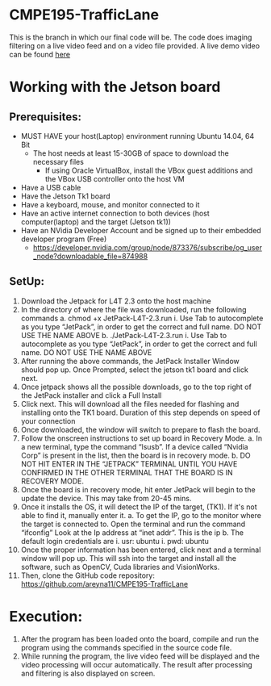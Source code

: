 # CMPE195-TrafficLane
This is the branch in which our final code will be. The code does imaging filtering on a live video feed and on a video file provided. A live demo video can be found [here](https://youtu.be/yjJPKze2-C8)

# Working with the Jetson board
## Prerequisites:
* MUST HAVE your host(Laptop) environment running Ubuntu 14.04, 64 Bit
	* The host needs at least 15-30GB of space to download the necessary files
		* If using Oracle VirtualBox, install the VBox guest additions and the VBox USB controller onto the host VM
* Have a USB cable
* Have the Jetson Tk1 board
* Have a keyboard, mouse, and monitor connected to it
* Have an active internet connection to both devices (host computer(laptop) and the target (Jetson tk1))
* Have an NVidia Developer Account and be signed up to their embedded developer program  (Free)
	* https://developer.nvidia.com/group/node/873376/subscribe/og_user_node?downloadable_file=874988
## SetUp:
1. Download the Jetpack for L4T 2.3 onto the host machine
2. In the directory of where the file was downloaded, run the following commands
	a. chmod +x JetPack-L4T-2.3.run
		i. Use Tab to autocomplete as you type “JetPack”, in order to get the correct and full name. DO NOT USE THE NAME ABOVE
	b. ./JetPack-L4T-2.3.run
		i. Use Tab to autocomplete as you type “JetPack”, in order to get the correct and full name. DO NOT USE THE NAME ABOVE
3. After running the above commands, the JetPack Installer Window should pop up. Once Prompted, select the jetson tk1 board and click next. 
4. Once jetpack shows all the possible downloads, go to the top right of the JetPack installer and click a Full Install
5. Click next. This will download all the files needed for flashing and installing onto the TK1 board. Duration of this step depends on speed of your connection
6. Once downloaded, the window will switch to prepare to flash the board.
7. Follow the onscreen instructions to set up board in Recovery Mode.
	a. In a new terminal, type the command “lsusb”. If a device called “Nvidia Corp” is present in the list, then the board is in recovery mode. 
	b. DO NOT HIT ENTER IN THE “JETPACK” TERMINAL UNTIL YOU HAVE CONFIRMED IN THE OTHER TERMINAL THAT THE BOARD IS IN RECOVERY MODE.
8. Once the board is in recovery mode, hit enter JetPack will begin to the update the device. This may take from 20-45 mins. 
9. Once it installs the OS, it will detect the IP of the target, (TK1). If it's not able to find it, manually enter it.
	a. To get the IP, go to the monitor where the target is connected to. Open the terminal and run the command “ifconfig” Look at the Ip address at “inet addr”. This is the ip
	b. The default login credentials are 
		i. usr: ubuntu
		i. pwd: ubuntu
10. Once the proper information has been entered, click next and a terminal window will pop up. This will ssh into the target and install all the software, such as OpenCV, Cuda libraries and VisionWorks.
11. Then, clone the GitHub code repository: https://github.com/areyna11/CMPE195-TrafficLane

# Execution:
1. After the program has been loaded onto the board, compile and run the program using the commands specified in the source code file.
2. While running the program, the live video feed will be displayed and the video processing will occur automatically. The result after processing and filtering is also displayed on screen.

